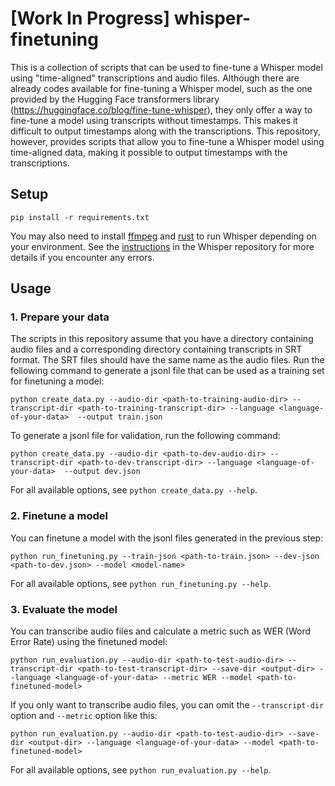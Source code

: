 # [Work In Progress] whisper-finetuning
This is a collection of scripts that can be used to fine-tune a Whisper model using "time-aligned" transcriptions and audio files.
Although there are already codes available for fine-tuning a Whisper model, such as the one provided by the Hugging Face transformers library (https://huggingface.co/blog/fine-tune-whisper), they only offer a way to fine-tune a model using transcripts without timestamps.
This makes it difficult to output timestamps along with the transcriptions.
This repository, however, provides scripts that allow you to fine-tune a Whisper model using time-aligned data, making it possible to output timestamps with the transcriptions.

## Setup
```
pip install -r requirements.txt
```
You may also need to install [ffmpeg](https://ffmpeg.org/) and [rust](https://www.rust-lang.org/) to run Whisper depending on your environment.
See the [instructions](https://github.com/openai/whisper#setup) in the Whisper repository for more details if you encounter any errors.

## Usage
### 1. Prepare your data
The scripts in this repository assume that you have a directory containing audio files and a corresponding directory containing transcripts in SRT format.
The SRT files should have the same name as the audio files.
Run the following command to generate a jsonl file that can be used as a training set for finetuning a model:
```
python create_data.py --audio-dir <path-to-training-audio-dir> --transcript-dir <path-to-training-transcript-dir> --language <language-of-your-data>  --output train.json
```
To generate a jsonl file for validation, run the following command:
```
python create_data.py --audio-dir <path-to-dev-audio-dir> --transcript-dir <path-to-dev-transcript-dir> --language <language-of-your-data>  --output dev.json
```
For all available options, see `python create_data.py --help`.

### 2. Finetune a model
You can finetune a model with the jsonl files generated in the previous step:
```
python run_finetuning.py --train-json <path-to-train.json> --dev-json <path-to-dev.json> --model <model-name>
```
For all available options, see `python run_finetuning.py --help`.

### 3. Evaluate the model
You can transcribe audio files and calculate a metric such as WER (Word Error Rate) using the finetuned model:
```
python run_evaluation.py --audio-dir <path-to-test-audio-dir> --transcript-dir <path-to-test-transcript-dir> --save-dir <output-dir> --language <language-of-your-data> --metric WER --model <path-to-finetuned-model>
```
If you only want to transcribe audio files, you can omit the `--transcript-dir` option and `--metric` option like this:
```
python run_evaluation.py --audio-dir <path-to-test-audio-dir> --save-dir <output-dir> --language <language-of-your-data> --model <path-to-finetuned-model>
```
For all available options, see `python run_evaluation.py --help`.
